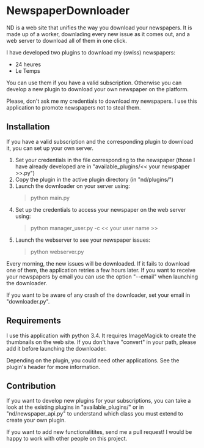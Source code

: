 # NewspaperDownloader

ND is a web site that unifies the way you download your newspapers. It is made up of a worker, downlading every new issue as it comes out, and a web server to download all of them in one click.

I have developed two plugins to download my (swiss) newspapers:
 * 24 heures
 * Le Temps

You can use them if you have a valid subscription. Otherwise you can develop a new plugin to download your own newspaper on the platform.

Please, don't ask me my credentials to download my newspapers. I use this application to promote newspapers not to steal them.

## Installation

If you have a valid subscription and the corresponding plugin to download it, you can set up your own server.

 1. Set your credentials in the file corresponding to the newspaper (those I have already developed are in "available_plugins/<< your newspaper >>.py")
 2. Copy the plugin in the active plugin directory (in "nd/plugins/")
 3. Launch the downloader on your server using:
       > python main.py
 4. Set up the credentials to access your newspaper on the web server using:
       > python manager_user.py -c << your user name >>
 5. Launch the webserver to see your newspaper issues:
       > python webserver.py

Every morning, the new issues will be downloaded. If it fails to download one of them, the application retries a few hours later. If you want to receive your newspapers by email you can use the option "--email" when launching the downloader.

If you want to be aware of any crash of the downloader, set your email in "downloader.py".

## Requirements

I use this application with python 3.4. It requires ImageMagick to create the thumbnails on the web site. If you don't have "convert" in your path, please add it before launching the downloader.

Depending on the plugin, you could need other applications. See the plugin's header for more information.

## Contribution

If you want to develop new plugins for your subscriptions, you can take a look at the existing plugins in "available_plugins/" or in "nd/newspaper_api.py" to understand which class you must extend to create your own plugin.

If you want to add new functionalitites, send me a pull request! I would be happy to work with other people on this project.


